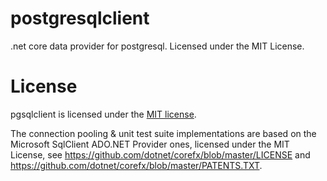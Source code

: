 # postgresqlclient

.net core data provider for postgresql. Licensed under the MIT License.

# License

pgsqlclient is licensed under the [MIT license](license.md).

The connection pooling & unit test suite implementations are based on the Microsoft SqlClient ADO.NET Provider ones, 
licensed under the MIT License, see https://github.com/dotnet/corefx/blob/master/LICENSE and https://github.com/dotnet/corefx/blob/master/PATENTS.TXT.
